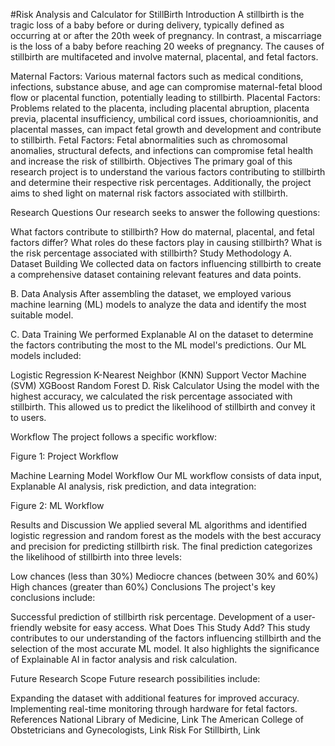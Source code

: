 #Risk Analysis and Calculator for StillBirth
Introduction
A stillbirth is the tragic loss of a baby before or during delivery, typically defined as occurring at or after the 20th week of pregnancy. In contrast, a miscarriage is the loss of a baby before reaching 20 weeks of pregnancy. The causes of stillbirth are multifaceted and involve maternal, placental, and fetal factors.

Maternal Factors: Various maternal factors such as medical conditions, infections, substance abuse, and age can compromise maternal-fetal blood flow or placental function, potentially leading to stillbirth.
Placental Factors: Problems related to the placenta, including placental abruption, placenta previa, placental insufficiency, umbilical cord issues, chorioamnionitis, and placental masses, can impact fetal growth and development and contribute to stillbirth.
Fetal Factors: Fetal abnormalities such as chromosomal anomalies, structural defects, and infections can compromise fetal health and increase the risk of stillbirth.
Objectives
The primary goal of this research project is to understand the various factors contributing to stillbirth and determine their respective risk percentages. Additionally, the project aims to shed light on maternal risk factors associated with stillbirth.

Research Questions
Our research seeks to answer the following questions:

What factors contribute to stillbirth?
How do maternal, placental, and fetal factors differ?
What roles do these factors play in causing stillbirth?
What is the risk percentage associated with stillbirth?
Study Methodology
A. Dataset Building
We collected data on factors influencing stillbirth to create a comprehensive dataset containing relevant features and data points.

B. Data Analysis
After assembling the dataset, we employed various machine learning (ML) models to analyze the data and identify the most suitable model.

C. Data Training
We performed Explanable AI on the dataset to determine the factors contributing the most to the ML model's predictions. Our ML models included:

Logistic Regression
K-Nearest Neighbor (KNN)
Support Vector Machine (SVM)
XGBoost
Random Forest
D. Risk Calculator
Using the model with the highest accuracy, we calculated the risk percentage associated with stillbirth. This allowed us to predict the likelihood of stillbirth and convey it to users.

Workflow
The project follows a specific workflow:

Figure 1: Project Workflow

Machine Learning Model Workflow
Our ML workflow consists of data input, Explanable AI analysis, risk prediction, and data integration:

Figure 2: ML Workflow

Results and Discussion
We applied several ML algorithms and identified logistic regression and random forest as the models with the best accuracy and precision for predicting stillbirth risk. The final prediction categorizes the likelihood of stillbirth into three levels:

Low chances (less than 30%)
Mediocre chances (between 30% and 60%)
High chances (greater than 60%)
Conclusions
The project's key conclusions include:

Successful prediction of stillbirth risk percentage.
Development of a user-friendly website for easy access.
What Does This Study Add?
This study contributes to our understanding of the factors influencing stillbirth and the selection of the most accurate ML model. It also highlights the significance of Explainable AI in factor analysis and risk calculation.

Future Research Scope
Future research possibilities include:

Expanding the dataset with additional features for improved accuracy.
Implementing real-time monitoring through hardware for fetal factors.
References
National Library of Medicine, Link
The American College of Obstetricians and Gynecologists, Link
Risk For Stillbirth, Link

